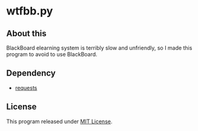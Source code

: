 # wtfbb.py

## About this

BlackBoard elearning system is terribly slow and unfriendly,
so I made this program to avoid to use BlackBoard.

## Dependency

- [requests](http://python-requests.org)

## License

This program released under [MIT License](LICENSE).
